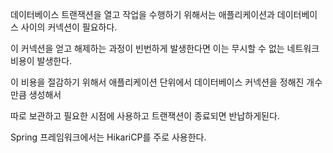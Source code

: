 데이터베이스 트랜잭션을 열고 작업을 수행하기 위해서는 애플리케이션과 데이터베이스 사이의 커넥션이 필요하다.

이 커넥션을 얻고 해제하는 과정이 빈번하게 발생한다면 이는 무시할 수 없는 네트워크 비용이 발생한다.

이 비용을 절감하기 위해서 애플리케이션 단위에서 데이터베이스 커넥션을 정해진 개수만큼 생성해서

따로 보관하고 필요한 시점에 사용하고 트랜잭션이 종료되면 반납하게된다.

Spring 프레임워크에서는 HikariCP를 주로 사용한다.
